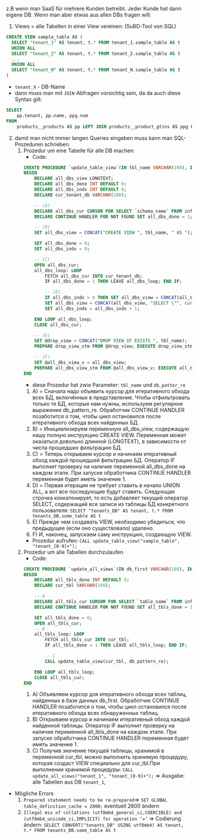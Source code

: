 z.B wenn man SaaS für mehrere Kunden betreibt. Jeder Kunde hat dann eigene DB. Wenn man aber etwas aus allen DBs fragen will:
1. Views = alle Tabellen in einer View vereinen: (SuBD-Tool von SQL)
```sql
CREATE VIEW sample_table AS (
  SELECT "tenant_1" AS tenant, t.* FROM tenant_1.sample_table AS t
  UNION ALL
  SELECT "tenant_2" AS tenant, t.* FROM tenant_2.sample_table AS t
  ...  
  UNION ALL
  SELECT "tenant_N" AS tenant, t.* FROM tenant_N.sample_table AS t
)
```
* `tenant_X` - DB-Name
* dann muss man mit `JOIN`-Abfragen vorsichtig sein, da da auch diese Syntax gilt:
```sql
SELECT 
    pp.tenant, pp.name, ppg.num
FROM
    products__products AS pp LEFT JOIN products__product_gtins AS ppg ON (pp.id = ppg.product_id AND pp.tenant = ppg.tenant)
```
2. damit man nicht immer langen Queries eingeben muss kann man SQL-Prozeduren schrieben:
    1. Prozedur um eine Tabelle für alle DB machen:
        * Code:
        ```sql
        CREATE PROCEDURE `update_table_view`(IN tbl_name VARCHAR(100), IN db_pattern_re VARCHAR(100))
        BEGIN
            DECLARE all_dbs_view LONGTEXT;
            DECLARE all_dbs_done INT DEFAULT 0;
            DECLARE all_dbs_indx INT DEFAULT 0;
            DECLARE cur_tenant_db VARCHAR(100);

            -- (A)
            DECLARE all_dbs_cur CURSOR FOR SELECT `schema_name` FROM information_schema.schemata WHERE `schema_name` REGEXP db_pattern_re;
            DECLARE CONTINUE HANDLER FOR NOT FOUND SET all_dbs_done = 1;

            -- (B)
            SET all_dbs_view = CONCAT("CREATE VIEW ", tbl_name, " AS ");

            SET all_dbs_done = 0;
            SET all_dbs_indx = 0;

            -- (C)
            OPEN all_dbs_cur;
            all_dbs_loop: LOOP
                FETCH all_dbs_cur INTO cur_tenant_db;
                IF all_dbs_done = 1 THEN LEAVE all_dbs_loop; END IF;

                -- (D)
                IF all_dbs_indx > 0 THEN SET all_dbs_view = CONCAT(all_dbs_view, " UNION ALL "); END IF;
                SET all_dbs_view = CONCAT(all_dbs_view, "SELECT \"", cur_tenant_db, "\" AS tenant, t_", all_dbs_indx, ".* FROM `", cur_tenant_db, "`.`", tbl_name, "` AS t_", all_dbs_indx);
                SET all_dbs_indx = all_dbs_indx + 1;

            END LOOP all_dbs_loop;
            CLOSE all_dbs_cur;

            -- (E)
            SET @drop_view = CONCAT("DROP VIEW IF EXISTS ", tbl_name);
            PREPARE drop_view_stm FROM @drop_view; EXECUTE drop_view_stm; DEALLOCATE PREPARE drop_view_stm;

            -- (F)
            SET @all_dbs_view_v = all_dbs_view;
            PREPARE all_dbs_view_stm FROM @all_dbs_view_v; EXECUTE all_dbs_view_stm; DEALLOCATE PREPARE all_dbs_view_stm;
        END
        ```
        * diese Prozedur hat zwie Parameter: `tbl_name` und `db_patter_re`
        1. A) = Сначала надо объявить курсор для итеративного обхода всех БД, включённых в представление. Чтобы отфильтровать только те БД, которые нам нужны, используем регулярное выражение db_pattern_re. Обработчик CONTINUE HANDLER позаботится о том, чтобы цикл остановился после итеративного обхода всех найденных БД.
        2. B) = Инициализируем переменную all_dbs_view, содержащую нашу полную инструкцию CREATE VIEW. Переменная может оказаться довольно длинной (LONGTEXT), в зависимости от числа прошедших фильтрацию БД.
        3. C) = Теперь открываем курсор и начинаем итеративный обход каждой прошедшей фильтрацию БД. Оператор IF выполнит проверку на наличие переменной all_dbs_done на каждом этапе. При запуске обработчика CONTINUE HANDLER переменная будет иметь значение 1.
        4. D) = Первая итерация не требует ставить в начало UNION ALL, а вот все последующие будут ставить. Следующая строчка конкатенирует, то есть добавляет текущий оператор SELECT, содержащий все записи из таблицы БД конкретного пользователя: `SELECT "tenants_DB" AS tenant, t.* FROM tenants_DB.some_table AS t`
        5. E) Прежде чем создавать VIEW, необходимо убедиться, что предыдущее (если оно существовало) удалено.
        6. F) И, наконец, запускаем саму инструкцию, создающую VIEW.
        * Prozedur aufrufen: `CALL update_table_view("sample_table", "tenant_[0-9]+");`
    2. Prozedur um alle Tabellen durchzulaufen
        * Code: 
        ```sql
        CREATE PROCEDURE `update_all_views`(IN db_first VARCHAR(100), IN db_pattern_re VARCHAR(100))
        BEGIN
            DECLARE all_tbls_done INT DEFAULT 0;
            DECLARE cur_tbl VARCHAR(100);

            -- A
            DECLARE all_tbls_cur CURSOR FOR SELECT `table_name` FROM information_schema.tables WHERE table_schema = db_first;
            DECLARE CONTINUE HANDLER FOR NOT FOUND SET all_tbls_done = 1;

            SET all_tbls_done = 0;
            OPEN all_tbls_cur;
            -- B
            all_tbls_loop: LOOP
                FETCH all_tbls_cur INTO cur_tbl;
                IF all_tbls_done = 1 THEN LEAVE all_tbls_loop; END IF;

                -- C
                CALL update_table_view(cur_tbl, db_pattern_re);

            END LOOP all_tbls_loop;
            CLOSE all_tbls_cur;
        END
        ```
        1. A) Объявляем курсор для итеративного обхода всех таблиц, найденных в базе данных db_first. Обработчик CONTINUE HANDLER позаботится о том, чтобы цикл остановился после итеративного обхода всех обнаруженных таблиц.
        2. B) Открываем курсор и начинаем итеративный обход каждой найденной таблицы. Оператор IF выполнит проверку на наличие переменной all_tbls_done на каждом этапе. При запуске обработчика CONTINUE HANDLER переменная будет иметь значение 1.
        3. C) Получив значение текущей таблицы, хранимой в переменной cur_tbl, можно выполнить хранимую процедуру, которая создаст VIEW специально для cur_tbl.При выполнении хранимой процедуры: `CALL update_all_views("tenant_1", "tenant_[0-9]+");` => Ausgabe: alle Tabellen aus DB `tenant_1`,
* Mögliche Errors
    1. `Prepared statement needs to be re-prepared`=> `SET GLOBAL table_definition_cache = 2800;` eventuell 2800 ändern
    2. `Illegal mix of collations (utf8mb4_general_ci,COERCIBLE) and (utf8mb4_unicode_ci,IMPLICIT) for operation ‘=’` => Codierung ändern: `SELECT CONVERT("tenants_DB" USING utf8mb4) AS tenant, t.* FROM tenants_DB.some_table AS t`